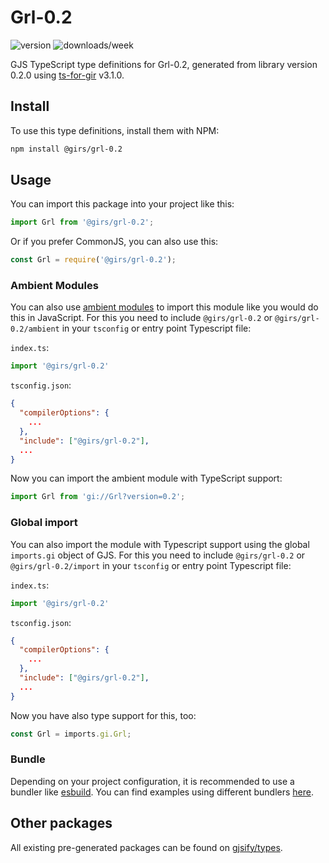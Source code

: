 
# Grl-0.2

![version](https://img.shields.io/npm/v/@girs/grl-0.2)
![downloads/week](https://img.shields.io/npm/dw/@girs/grl-0.2)


GJS TypeScript type definitions for Grl-0.2, generated from library version 0.2.0 using [ts-for-gir](https://github.com/gjsify/ts-for-gir) v3.1.0.


## Install

To use this type definitions, install them with NPM:
```bash
npm install @girs/grl-0.2
```

## Usage

You can import this package into your project like this:
```ts
import Grl from '@girs/grl-0.2';
```

Or if you prefer CommonJS, you can also use this:
```ts
const Grl = require('@girs/grl-0.2');
```

### Ambient Modules

You can also use [ambient modules](https://github.com/gjsify/ts-for-gir/tree/main/packages/cli#ambient-modules) to import this module like you would do this in JavaScript.
For this you need to include `@girs/grl-0.2` or `@girs/grl-0.2/ambient` in your `tsconfig` or entry point Typescript file:

`index.ts`:
```ts
import '@girs/grl-0.2'
```

`tsconfig.json`:
```json
{
  "compilerOptions": {
    ...
  },
  "include": ["@girs/grl-0.2"],
  ...
}
```

Now you can import the ambient module with TypeScript support: 

```ts
import Grl from 'gi://Grl?version=0.2';
```

### Global import

You can also import the module with Typescript support using the global `imports.gi` object of GJS.
For this you need to include `@girs/grl-0.2` or `@girs/grl-0.2/import` in your `tsconfig` or entry point Typescript file:

`index.ts`:
```ts
import '@girs/grl-0.2'
```

`tsconfig.json`:
```json
{
  "compilerOptions": {
    ...
  },
  "include": ["@girs/grl-0.2"],
  ...
}
```

Now you have also type support for this, too:

```ts
const Grl = imports.gi.Grl;
```

### Bundle

Depending on your project configuration, it is recommended to use a bundler like [esbuild](https://esbuild.github.io/). You can find examples using different bundlers [here](https://github.com/gjsify/ts-for-gir/tree/main/examples).

## Other packages

All existing pre-generated packages can be found on [gjsify/types](https://github.com/gjsify/types).

